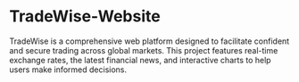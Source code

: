 # TradeWise-Website
TradeWise is a comprehensive web platform designed to facilitate confident and secure trading across global markets. This project features real-time exchange rates, the latest financial news, and interactive charts to help users make informed decisions.
